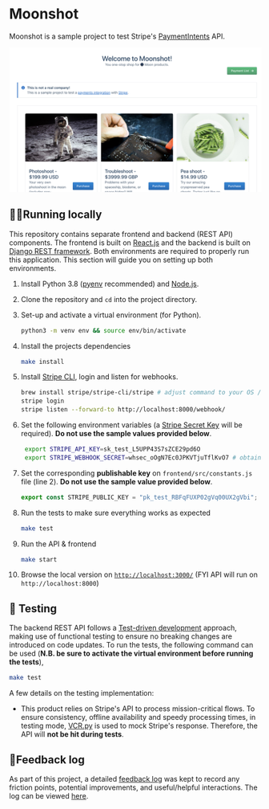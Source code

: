 # Moonshot

Moonshot is a sample project to test Stripe's [PaymentIntents](https://stripe.com/docs/api/payment_intents) API.

<img src="feedback-log/images/moonshot-home.jpg?raw=true" width="600" />

## 👨‍💻Running locally

This repository contains separate frontend and backend (REST API) components. The frontend is built on [React.js](https://github.com/facebook/react/) and the backend is built on [Django REST framework](https://github.com/encode/django-rest-framework). Both environments are required to properly run this application. This section will guide you on setting up both environments.

1. Install Python 3.8 ([pyenv](https://github.com/pyenv/pyenv) recommended) and [Node.js](https://nodejs.org/en/download/).
1. Clone the repository and `cd` into the project directory.
1. Set-up and activate a virtual environment (for Python).
   ```bash
   python3 -m venv env && source env/bin/activate
   ```
1. Install the projects dependencies
   ```bash
   make install
   ```
1. Install [Stripe CLI](https://stripe.com/docs/payments/handling-payment-events#install-cli), login and listen for webhooks.
   ```bash
   brew install stripe/stripe-cli/stripe # adjust command to your OS / preferences
   stripe login
   stripe listen --forward-to http://localhost:8000/webhook/
   ```
1. Set the following environment variables (a [Stripe Secret Key](https://stripe.com/docs/keys) will be required). **Do not use the sample values provided below**.

   ```bash
    export STRIPE_API_KEY=sk_test_L5UPP43S7sZCE29pd6O
    export STRIPE_WEBHOOK_SECRET=whsec_oOgN7Ec0JPKVTjuTflKvO7 # obtained from Stripe CLI (previous step; last command)
   ```

1. Set the corresponding **publishable key** on `frontend/src/constants.js` file (line 2). **Do not use the sample value provided below**.
   ```js
   export const STRIPE_PUBLIC_KEY = "pk_test_RBFqFUXP02gVq00UX2gVbi";
   ```
1. Run the tests to make sure everything works as expected
   ```bash
   make test
   ```
1. Run the API & frontend
   ```bash
   make start
   ```
1. Browse the local version on [`http://localhost:3000/`](http://localhost:3000/) (FYI API will run on `http://localhost:8000`)

## 🧪 Testing

The backend REST API follows a [Test-driven development](https://en.wikipedia.org/wiki/Test-driven_development) approach, making use of functional testing to ensure no breaking changes are introduced on code updates. To run the tests, the following command can be used (**N.B. be sure to activate the virtual environment before running the tests**),

```bash
make test
```

A few details on the testing implementation:

- This product relies on Stripe's API to process mission-critical flows. To ensure consistency, offline availability and speedy processing times, in testing mode, [VCR.py](https://github.com/kevin1024/vcrpy) is used to mock Stripe's response. Therefore, the API will **not be hit during tests**.

## 📑Feedback log

As part of this project, a detailed [feedback log](/feedback-log/README.md) was kept to record any friction points, potential improvements, and useful/helpful interactions. The log can be viewed [here](/feedback-log/README.md).
